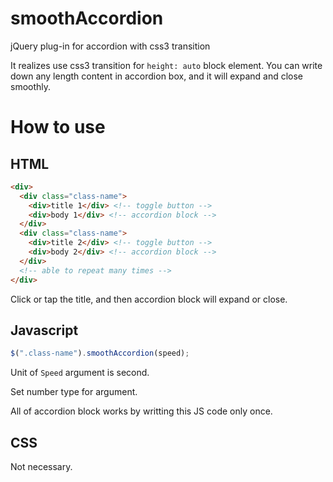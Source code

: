 # smoothAccordion
jQuery plug-in for accordion with css3 transition

It realizes use css3 transition for `height: auto` block element.
You can write down any length content in accordion box, and it will expand and close smoothly.

# How to use
## HTML
```html
<div>
  <div class="class-name">
    <div>title 1</div> <!-- toggle button -->
    <div>body 1</div> <!-- accordion block -->
  </div>
  <div class="class-name">
    <div>title 2</div> <!-- toggle button -->
    <div>body 2</div> <!-- accordion block -->
  </div>
  <!-- able to repeat many times -->
</div>
```
Click or tap the title, and then accordion block will expand or close.

## Javascript
```javascript
$(".class-name").smoothAccordion(speed);
```
Unit of `Speed` argument is second.

Set number type for argument.

All of accordion block works by writting this JS code only once.

## CSS
Not necessary.
